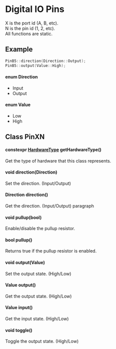 # Digital IO Pins
X is the port id (A, B, etc).<br>
N is the pin id (1, 2, etc).<br>
All functions are static.
## Example
```c++
PinB5::direction(Direction::Output);
PinB5::output(Value::High);
```
#### enum Direction
* Input
* Output
#### enum Value
* Low
* High
## Class PinXN
#### constexpr [HardwareType](../hardware.hpp.md) getHardwareType()
Get the type of hardware that this class represents.
#### void direction(Direction)
Set the direction. (Input/Output)
#### Direction direction()
Get the direction. (Input/Output)
paragraph
#### void pullup(bool)
Enable/disable the pullup resistor.
#### bool pullup()
Returns true if the pullup resistor is enabled.
#### void output(Value)
Set the output state. (High/Low)
#### Value output()
Get the output state. (High/Low)
#### Value input()
Get the input state. (High/Low)
#### void toggle()
Toggle the output state. (High/Low)
